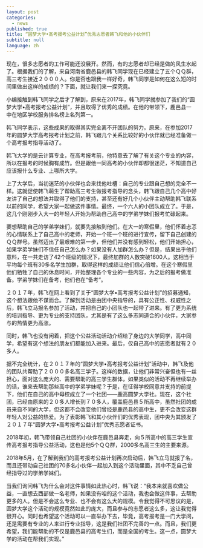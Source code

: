 ```yaml
---
layout: post
categories:
  - news
published: true
title: “圆梦大学•高考报考公益计划”优秀志愿者韩飞和他的小伙伴们
subtitle: null
language: zh
---
```

现在，很多志愿者的工作可能还没展开。然而，有的志愿者却已经是做的风生水起了。根据我们的了解，来自河南省鹿邑县的韩飞同学现在已经建立了五个ＱＱ群，高三考生接近２０００人。你是否也跟我一样好奇，韩飞同学是如何在这么短的时间里做出这样的成绩的？下面，就让我们来一探究竟。

小编接触到韩飞同学之后才了解到，原来在2017年，韩飞同学就参加了我们的“圆梦大学•高考报考公益计划”，并且取得了优秀的成绩。在他的带领下，鹿邑县一中在地区学校服务排名榜上名列第一。

韩飞同学表示，这些成果的取得其实完全离不开团队的努力。原来，在参加2017年的圆梦大学高考报考计划之前，韩飞跟几个关系比较好的小伙伴就已经准备做一个高考报考指导活动了。

韩飞大学的是云计算专业，在高考报考前，他特意去了解了有关这个专业的内容，所以在报考的时候胸有成竹。但是跟他一同高考的小伙伴却都很迷茫，不知道自己应该报什么专业、上哪所大学。

上了大学后，当初迷茫的小伙伴也会来找他吐槽：自己的专业跟自己想的完全不一样。这就促使韩飞萌生了帮助高三考生做报考指导的念头，韩飞跟自己几个高中好友讲了自己的想法并取得了他们的支持，甚至还有好几个小伙伴主动帮助韩飞联系以前的同学，希望大家一起做这件事情。最终，一个六人的小团队成立了。于是，这几个刚刚步入大一的年轻人开始为帮助自己高中的学弟学妹们报考忙碌起来。

要想帮助自己的学弟学妹们，就要先接触到他们。在大一的寒假里，他们怀着忐忑的心情联系上了自己高中的老师，开始一个班一个班的进行宣传，留下自己创建的ＱＱ群号。虽然迈出了最艰难的第一步，但他们并没有感到轻松，他们开始担心，如果学弟学妹们不信任自己怎么办？如果没有人加群怎么办？但是，结果出乎他们意料，在一共走访了42个班级的情况下，最终加群的人数突破1600人。这相当于平均每个班有30多名学生加群，取得这样的成绩让他们信心倍增。在这个寒假里他们牺牲了自己的休息时间，开始整理各个专业的一些内容，为之后的报考做准备。学弟学妹们在备考，他们也在“备考”。

２０１７年，韩飞在网上看到了关于“圆梦大学•高考报考公益计划”的招募通知，这个想法跟他不谋而合。了解到活动是由团中央指导的，具有公正性、权威性之后，韩飞立马报名参加了活动，并把自己的小团队也一起带了进来。有了更为系统的培训指导、更为专业的支持团队，尤其是有了这么多志同道合的小伙伴，大家参与的热情更为高涨。

同时，韩飞也没有闲着，把这个公益活动活动介绍给了身边的大学同学，高中同学，希望有这个想法的朋友们都能加入进来。最后，仅自己高中的志愿者就有２０多人。

据不完全统计，在２０１７年的“圆梦大学•高考报考公益计划”活动中，韩飞及他的团队共帮助了２０００多名高三学子。这样的数据，让他们非常兴奋但也有一丝担心，面对这么庞大的、需要帮助的高三学生群体，如果类似的活动不再继续举办的话，谁来去帮助那些高中的学弟学妹呢？于是，在征得学校同意并支持的前提下，他们在自己的高中母校成立了一个社团——鹿高圆梦大学社。现在，这个社团，已经由原来的２０多人增长到７０多人，覆盖鹿邑县５所高中，虽然社团的成员来自不同的大学，但这都不会改变他们曾经是鹿邑县的高中生，更不会改变这群年轻人对公益的热爱。为了表彰韩飞和其小伙伴们的优秀表现，团中央为其颁发了２０１７年“圆梦大学•高考报考公益计划”优秀志愿者证书。

2018年初，韩飞带领自己社团的小伙伴在鹿邑县奔走，向５所高中的高三学生宣传高考报考指导公益活动，这也是他5个ＱＱ群，2000多名高三生的主要来源。

2018年5月，在了解到我们的高考报考公益计划再次启动后，韩飞立马就报了名，而且还带动自己社团的70多名小伙伴一起加入到这个活动里面，其中不乏自己曾经指导过的学弟学妹们。

当我们询问韩飞为什么会对这件事情如此热心时，韩飞说：“我本来就喜欢做公益，一直想去西部做一名老师，如果没有咱的这个活动，我也会做这件事，去帮助更多的人。但是不会这么专业、也不会有这么大的规模。令我觉得不可思议的是，圆梦大学这个活动的规模竟然如此的庞大，而且参与的志愿者这么多，这让我觉得很开心。同时也希望这个活动可以一直举办下去，毕竟，高考报考是一门大学问，还是需要有专业的人来进行专业指导，这是我们社团不完善的一点。而且，我们更希望，我们能帮助的不仅是鹿邑县的高考生们，而是全国的考生。这一点，圆梦大学的活动在帮我们实现。”
